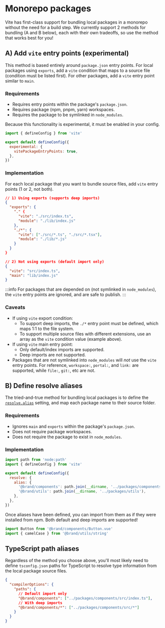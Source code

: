 # Monorepo packages

Vite has first-class support for bundling local packages in a monorepo without the need for a build step. We currently support 2 methods for bundling (A and B below), each with their own tradeoffs, so use the method that works best for you!

## A) Add `vite` entry points (experimental)

This method is based entirely around `package.json` entry points. For local packages using `exports`, add a `vite` condition that maps to a source file (condition must be listed first). For other packages, add a `vite` entry point similar to `main`.

### Requirements

- Requires entry points within the package's `package.json`.
- Requires package (npm, pnpm, yarn) workspaces.
- Requires the package to be symlinked in `node_modules`.

Because this functionality is experimental, it must be enabled in your config.

```js
import { defineConfig } from 'vite'

export default defineConfig({
  experimental: {
    vitePackageEntryPoints: true,
  },
})
```

### Implementation

For each local package that you want to bundle source files, add `vite` entry points (1 or 2, not both).

```json
// 1) Using exports (supports deep imports)
{
  "exports": {
    "." {
      "vite": "./src/index.ts",
      "module": "./lib/index.js"
    },
    "./*": {
      "vite": ["./src/*.ts", "./src/*.tsx"],
      "module": "./lib/*.js"
    }
  }
}

// 2) Not using exports (default import only)
{
  "vite": "src/index.ts",
  "main": "lib/index.js"
}
```

:::info
For packages that are depended on (not symlinked in `node_modules`), the `vite` entry points are ignored, and are safe to publish.
:::

### Caveats

- If using `vite` export condition:
  - To support deep imports, the `./*` entry point must be defined, which maps 1:1 to the file system.
  - To support multiple source files with different extensions, use an array as the `vite` condition value (example above).
- If using `vite` main entry point:
  - Only default/index imports are supported.
  - Deep imports are not supported.
- Packages that are not symlinked into `node_modules` will _not_ use the `vite` entry points. For reference, `workspace:`, `portal:`, and `link:` are supported, while `file:`, `git:`, etc are not.

## B) Define resolve aliases

The tried-and-true method for bundling local packages is to define the [`resolve.alias`](/config/shared-options.html#resolve-alias) setting, and map each package name to their source folder.

### Requirements

- Ignores `main` and `exports` within the package's `package.json`.
- Does not require package workspaces.
- Does not require the package to exist in `node_modules`.

### Implementation

```js
import path from 'node:path'
import { defineConfig } from 'vite'

export default defineConfig({
  resolve: {
    alias: {
      '@brand/components': path.join(__dirname, '../packages/components'),
      '@brand/utils': path.join(__dirname, '../packages/utils'),
    },
  },
})
```

Once aliases have been defined, you can import from them as if they were installed from npm. Both default and deep imports are supported!

```js
import Button from '@brand/components/Button.vue'
import { camelCase } from '@brand/utils/string'
```

## TypeScript path aliases

Regardless of the method you choose above, you'll most likely need to define `tsconfig.json` paths for TypeScript to resolve type information from the local package source files.

```json
{
  "compilerOptions": {
    "paths": {
      // Default import only
      "@brand/components": ["../packages/components/src/index.ts"],
      // With deep imports
      "@brand/components/*": ["../packages/components/src/*"]
    }
  }
}
```
